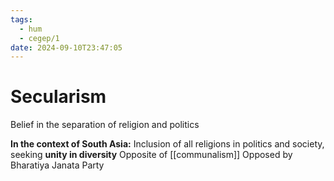 ```yaml
---
tags:
  - hum
  - cegep/1
date: 2024-09-10T23:47:05
---
```


# Secularism

Belief in the separation of religion and politics

**In the context of South Asia:**
Inclusion of all religions in politics and society, seeking **unity in diversity**
Opposite of [[communalism]]
Opposed by Bharatiya Janata Party

